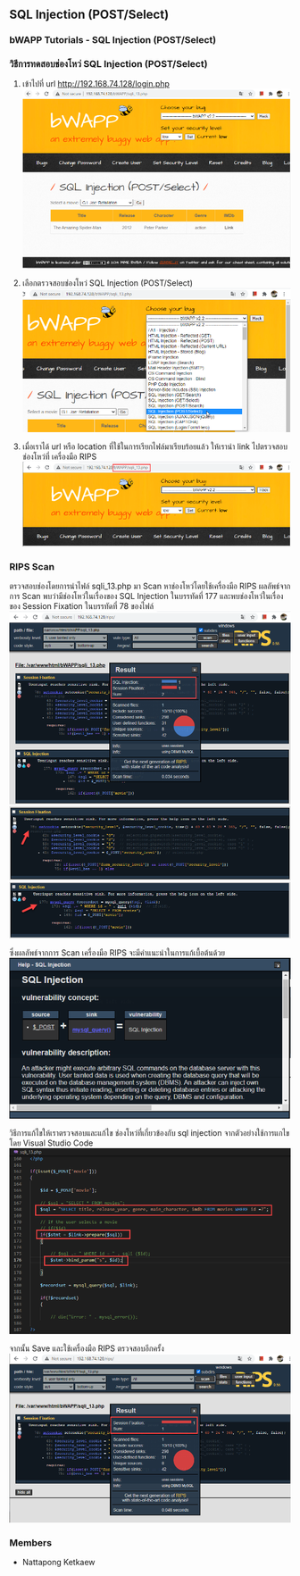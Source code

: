 ## SQL Injection (POST/Select)

### bWAPP Tutorials - SQL Injection (POST/Select)

### วิธีการทดสอบช่องโหว่ SQL Injection (POST/Select) 
1. เข้าไปที่ url http://192.168.74.128/login.php
![](img/bwapp.png)

2. เลือกตรวจสอบช่องโหว่ SQL Injection (POST/Select)
![](img/bwapp2.png)

3. เมื่อเราได้ url หรือ location ที่ใช้ในการเรียกไฟล์มาเรียบร้อยแล้ว ให้เรานำ link ไปตรวจสอบช่องโหว่ที่ เครื่องมือ RIPS
![](img/bwapp3.png)


### RIPS Scan
ตรวจสอบช่องโดยการนำไฟล์ sqli_13.php มา Scan หาช่องโหว่โดยใช้เครื่องมือ RIPS ผลลัพธ์จากการ Scan พบว่ามีช่องโหว่ในเรื่องของ SQL Injection ในบรรทัดที่ 177 และพบช่องโหว่ในเรื่องของ Session Fixation ในบรรทัดที่ 78 ของไฟล์
![](img/rips.png)
![](img/session.png)
![](img/sql.png)

ซึ่งผลลัพธ์จากการ Scan เครื่องมือ RIPS จะมีคำแนะนำในการแก้เบื้อต้นด้วย
![](img/help.png)

วิธีการแก้ไขให้เราตรวจสอบและแก้ไข ช่องโหว่ที่เกี่ยวข้องกับ sql injection จากตัวอย่างใช้การแกไขโดย Visual Studio Code
![](img/edit.png) 

จากนั้น Save และใช้เครื่องมือ RIPS ตรวจสอบอีกครั้ง
![](img/result.png)


### Members
- Nattapong Ketkaew
